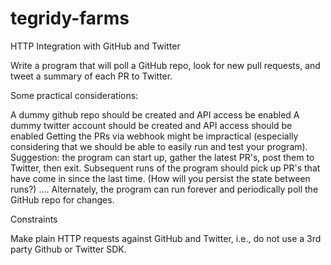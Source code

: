 # tegridy-farms

HTTP Integration with GitHub and Twitter

Write a program that will poll a GitHub repo, look for new pull requests, and tweet a summary of each PR to Twitter.

Some practical considerations:

A dummy github repo should be created and API access be enabled
A dummy twitter account should be created and API access should be enabled
Getting the PRs via webhook might be impractical (especially considering that we should be able to easily run and test your program). Suggestion: the program can start up, gather the latest PR's, post them to Twitter, then exit. Subsequent runs of the program should pick up PR's that have come in since the last time. (How will you persist the state between runs?) .... Alternately, the program can run forever and periodically poll the GitHub repo for changes.

Constraints

Make plain HTTP requests against GitHub and Twitter, i.e., do not use a 3rd party Github or Twitter SDK.
